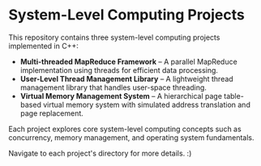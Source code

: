 # System-Level Computing Projects 

This repository contains three system-level computing projects implemented in C++:  

- **Multi-threaded MapReduce Framework** – A parallel MapReduce implementation using threads for efficient data processing.  
- **User-Level Thread Management Library** – A lightweight thread management library that handles user-space threading.  
- **Virtual Memory Management System** – A hierarchical page table-based virtual memory system with simulated address translation and page replacement.  

Each project explores core system-level computing concepts such as concurrency, memory management, and operating system fundamentals.  

Navigate to each project's directory for more details. :) 
